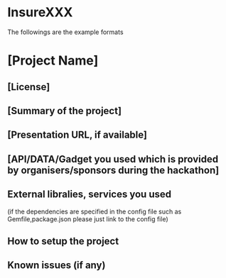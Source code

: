 # InsureXXX

The followings are the example formats

# [Project Name]

## [License]

## [Summary of the project]

## [Presentation URL, if available]

## [API/DATA/Gadget you used which is provided by organisers/sponsors during the hackathon]

## External libralies, services you used

(if the dependencies are specified in the config file such as Gemfile,package.json please just link to the config file)

## How to setup the project

## Known issues (if any)
